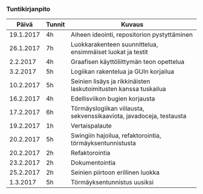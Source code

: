 ### Tuntikirjanpito

| Päivä     | Tunnit | Kuvaus                                      |
|-----------|--------|---------------------------------------------|
| 19.1.2017 | 4h     | Aiheen ideointi, repositorion pystyttäminen |
| 26.1.2017 | 7h     | Luokkarakenteen suunnittelua, ensimmäiset luokat ja testit |
| 2.2.2017  | 4h     | Graafisen käyttöliittymän teon opettelua |
| 3.2.2017  | 5h     | Logiikan rakentelua ja GUIn korjailua |
| 10.2.2017 | 5h     | Seinien lisäys ja rikkinäisten laskutoimitusten kanssa tuskailua |
| 16.2.2017 | 4h     | Edellisviikon bugien korjausta |
| 17.2.2017 | 6h     | Törmäyslogiikan viilausta, sekvenssikaaviota, javadoceja, testausta |
| 19.2.2017 | 1h     | Vertaispalaute |
| 20.2.2017 | 5h     | Swingiin hajoilua, refaktorointia, törmäyksentunnistusta |
| 20.2.2017 | 2h     | Refaktorointia |
| 23.2.2017 | 2h     | Dokumentointia |
| 25.2.2017 | 2h     | Seinien piirtoon erillinen luokka |
| 1.3.2017  | 5h     | Törmäyksentunnistus uusiksi |
